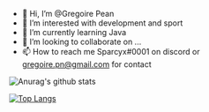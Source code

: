 - 👋 Hi, I’m @Gregoire Pean
- 👀 I’m interested with development and sport
- 🌱 I’m currently learning Java
- 💞️ I’m looking to collaborate on ...
- 📫 How to reach me Sparcyx#0001 on discord or gregoire.pn@gmail.com for contact

![Anurag's github stats](https://github-readme-stats.vercel.app/api?username=50ME0N3&count_private=true&show_icons=true?theme=buefy)
<br />

[![Top Langs](https://github-readme-stats.vercel.app/api/top-langs/?username=50ME0N3)](https://github.com/anuraghazra/github-readme-stats)

<!---
Im ✨ special ✨
--->
